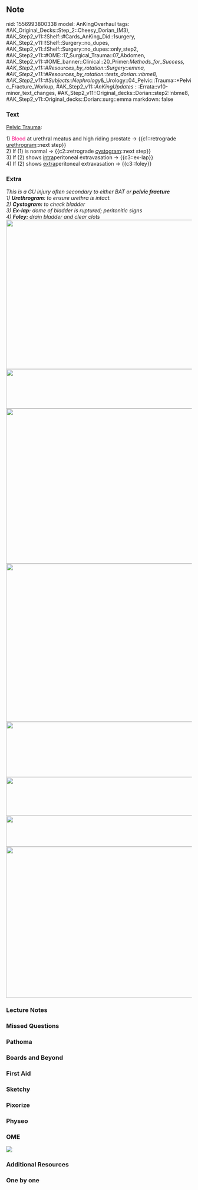 ## Note
nid: 1556993800338
model: AnKingOverhaul
tags: #AK_Original_Decks::Step_2::Cheesy_Dorian_(M3), #AK_Step2_v11::!Shelf::#Cards_AnKing_Did::1surgery, #AK_Step2_v11::!Shelf::Surgery::no_dupes, #AK_Step2_v11::!Shelf::Surgery::no_dupes::only_step2, #AK_Step2_v11::#OME::17_Surgical_Trauma::07_Abdomen, #AK_Step2_v11::#OME_banner::Clinical::20_Primer:_Methods_for_Success, #AK_Step2_v11::#Resources_by_rotation::Surgery::emma, #AK_Step2_v11::#Resources_by_rotation::tests_dorian::nbme8, #AK_Step2_v11::#Subjects::Nephrology_&_Urology::04_Pelvic::Trauma::*Pelvic_Fracture_Workup, #AK_Step2_v11::$AnKingUpdates::$Errata::v10-minor_text_changes, #AK_Step2_v11::Original_decks::Dorian::step2::nbme8, #AK_Step2_v11::Original_decks::Dorian::surg::emma
markdown: false

### Text
<u>Pelvic Trauma</u>:
<div>
  1) <font color="#FC0280">Blood</font> at urethral meatus and high
  riding prostate → {{c1::retrograde <u>urethrogram</u>::next
  step}}
</div>
<div>
  2) If (1) is normal → {{c2::retrograde <u>cystogram</u>::next
  step}}
</div>
<div>
  3) If (2) shows <u>intra</u>peritoneal extravasation →
  {{c3::ex-lap}}
</div>
<div>
  4) If (2) shows <u>extra</u>peritoneal extravasation →
  {{c3::foley}}
</div>

### Extra
<div>
  <i>This is a GU injury often secondary to either BAT or <b>pelvic
  fracture</b></i>
</div>
<div>
  <i>1) <b>Urethrogram</b>: to ensure urethra is intact.</i>
</div>
<div>
  <i>2) <b>Cystogram:</b> to check bladder</i>
</div>
<div>
  <i>3) <b>Ex-lap:</b> dome of bladder is ruptured; peritonitic
  signs</i>
</div>
<div>
  <i>4) <b>Foley:</b> drain bladder and clear clots</i>
</div>
<div><img class="" src="paste-1376738881830913.jpg" style=
"height: 405px; width: 546px;"><img class="" src=
"paste-1888157817634817.jpg" style=
"height: 107px; width: 546px;"></div>
<div>
  <img class="" src="big_5b4efe0337b7f.jpg" style=
  "height: 421px; width: 546px;">
  <div><img class="" src="gu_1606536512074.png" style=
  "height: 429px; width: 546px;"></div>
</div>
<div>
  <i><img src="paste-3550580744126465.jpg" class="" style=
  "height: 150px; width: 546px;"><img src=
  "paste-828366047412225.jpg" class="" style=
  "height: 105px; width: 546px;"><img src=
  "paste-503657929900033.jpg" class="" style=
  "height: 84px; width: 546px;"></i>
</div><img src="paste-90546500534751.jpg" class="" style=
"height: 410px; width: 546px;">

### Lecture Notes


### Missed Questions


### Pathoma


### Boards and Beyond


### First Aid


### Sketchy


### Pixorize


### Physeo


### OME
<div class="ome-widget">
  <a href="https://onlinemeded.org/spa/surgery?ref=anki"><img src=
  "_OME_AnkiFlashcards_Topic_3.png"></a>
</div>

### Additional Resources


### One by one

